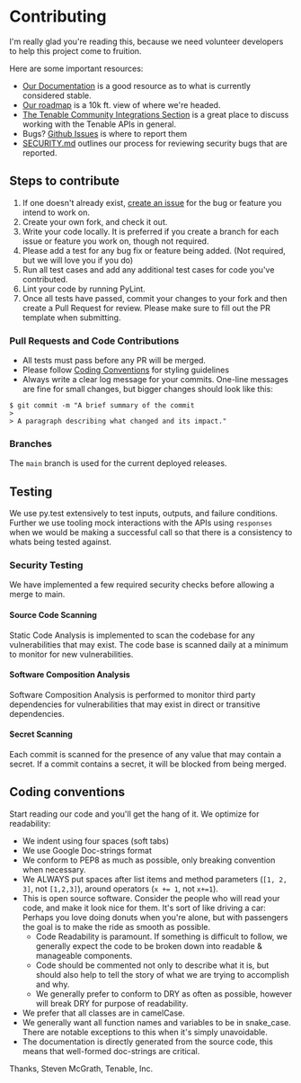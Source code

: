 # Contributing

I'm really glad you're reading this, because we need volunteer developers to help this project come to fruition.

Here are some important resources:

- [Our Documentation](https://pytenable.rtfd.io) is a good resource as to what is currently considered stable.
- [Our roadmap](https://github.com/tenable/tenable-connectors/milestones) is a 10k ft. view of where we're headed.
- [The Tenable Community Integrations Section](https://community.tenable.com/s/topic/0TOf2000000HPDKGA4) is a great
  place to discuss working with the Tenable APIs in general.
- Bugs? [Github Issues](https://github.com/tenable/tenable-connectors/issues) is where to report them
- [SECURITY.md](./SECURITY.md) outlines our process for reviewing security bugs that are reported.

## Steps to contribute

1. If one doesn't already exist, [create an issue](https://github.com/tenable/tenable-connectors/issues/new) for the
   bug or feature you intend to work on.
2. Create your own fork, and check it out.
3. Write your code locally. It is preferred if you create a branch for each issue or feature you work on, though not required.
4. Please add a test for any bug fix or feature being added. (Not required, but we will love you if you do)
5. Run all test cases and add any additional test cases for code you've contributed.
6. Lint your code by running PyLint.
7. Once all tests have passed, commit your changes to your fork and then create a Pull Request for review. Please make
   sure to fill out the PR template when submitting.

### Pull Requests and Code Contributions

- All tests must pass before any PR will be merged.
- Please follow [Coding Conventions](#coding-conventions) for styling guidelines
- Always write a clear log message for your commits. One-line messages are fine for small changes, but bigger changes
  should look like this:

```
$ git commit -m "A brief summary of the commit
> 
> A paragraph describing what changed and its impact."
```

### Branches

The `main` branch is used for the current deployed releases.

## Testing

We use py.test extensively to test inputs, outputs, and failure conditions. Further we use tooling mock interactions
with the APIs using `responses` when we would be making a successful call so that there is a consistency to whats being
tested against.

### Security Testing

We have implemented a few required security checks before allowing a merge to main.

#### Source Code Scanning

Static Code Analysis is implemented to scan the codebase for any vulnerabilities that may exist. The code base is
scanned daily at a minimum to monitor for new vulnerabilities.

#### Software Composition Analysis

Software Composition Analysis is performed to monitor third party dependencies for vulnerabilities that may exist in
direct or transitive dependencies.

#### Secret Scanning

Each commit is scanned for the presence of any value that may contain a secret. If a commit contains a secret, it will
be blocked from being merged.

## Coding conventions

Start reading our code and you'll get the hang of it. We optimize for readability:

- We indent using four spaces (soft tabs)
- We use Google Doc-strings format
- We conform to PEP8 as much as possible, only breaking convention when necessary.
- We ALWAYS put spaces after list items and method parameters (`[1, 2, 3]`, not `[1,2,3]`), around operators
  (`x += 1`, not `x+=1`).
- This is open source software. Consider the people who will read your code, and make it look nice for them. It's
  sort of like driving a car: Perhaps you love doing donuts when you're alone, but with passengers the goal is to
  make the ride as smooth as possible.
  - Code Readability is paramount. If something is difficult to follow, we generally expect the code to be broken
    down into readable & manageable components.
  - Code should be commented not only to describe what it is, but should also help to tell the story of what we are
    trying to accomplish and why.
  - We generally prefer to conform to DRY as often as possible, however will break DRY for purpose of readability.
- We prefer that all classes are in camelCase.
- We generally want all function names and variables to be in snake_case. There are notable exceptions to this
  when it's simply unavoidable.
- The documentation is directly generated from the source code, this means that well-formed doc-strings are critical.

Thanks,
Steven McGrath, Tenable, Inc.
